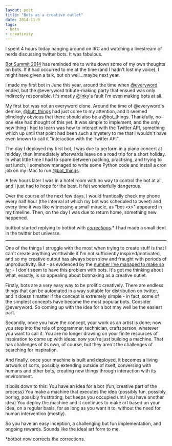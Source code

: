 ```yaml
---
layout: post
title: "Bots as a creative outlet"
date: 2014-11-9
tags:
- bots
- creativity
---
```

I spent 4 hours today hanging around on IRC and watching a livestream of nerds discussing twitter bots. It was fabulous.

[Bot Summit 2014](http://www.youtube.com/watch?v=3FdqRII2occ) has reminded me to write down some of my own thoughts on bots. If it had occurred to me at the time (and I hadn't lost my voice), I might have <!--break--> given a talk, but oh well...maybe next year.

I made my first bot in June this year, around the time when [@everyword](https://twitter.com/everyword) ended, but the @everyword tribute-making party that ensued was only indirectly responsible. It's mostly [@inky](https://twitter.com/inky)'s fault I'm even making bots at all.

My first bot was not an everyword clone. Around the time of @everyword's demise, [@butt_things](https://twitter.com/butt_things) had just come to my attention, and it seemed blindingly obvious that there should also be a @bot_things. Thankfully, no-one else had thought of this yet. It was simple to implement, and the only new thing I had to learn was how to interact with the Twitter API, something which up until that point had been such a mystery to me that I wouldn't have even known to call it "interaction with the Twitter API". 

The day I deployed my first bot, I was due to perform in a piano concert at midday, then immediately afterwards leave on a road trip for a short holiday. In what little time I had to spare between packing, practising, and trying to eat lunch, I somehow managed to write some Python code and install a cron job on my iMac to run [@bot_things](https://twitter.com/bot_things).

A few hours later I was in a hotel room with no way to control the bot at all, and I just had to hope for the best. It felt wonderfully dangerous.

Over the course of the next few days, I would frantically check my phone every half hour (the interval at which my bot was scheduled to tweet) and every time it was like witnessing a small miracle, as "bot <x\>" appeared in my timeline. Then, on the day I was due to return home, something new happened.

buttbot started replying to botbot with _[corrections](https://twitter.com/bot_things/status/512418274470932481)_.*
I had made a small dent in the twitter bot universe.

-----------------------------------------------------------------

One of the things I struggle with the most when trying to create stuff is that I can't create anything worthwhile if I'm not sufficiently inspired/motivated, and so my creative output has always been slow and fraught with periods of unproductivity. But - as evidenced by the [number I've managed to make so far](http://memoriata.com/bots.html) - I don't seem to have this problem with bots. It's got me thinking about what, exactly, is so appealing about botmaking as a creative outlet.

Firstly, bots are a very easy way to be prolific creatively. There are endless things that can be automated in a way suitable for distribution on twitter, and it doesn't matter if the concept is extremely simple - in fact, some of the simplest concepts have become the most popular bots. Consider @everyword.
So coming up with the idea for a bot may well be the easiest part.

Secondly, once you have the concept, your work as an artist is done; now you step into the role of programmer, technician, craftsperson, whatever you want to call it. You are no longer drawing on your finite resources of inspiration to come up with ideas: now you're just building a machine. That has challenges of its own, of course, but they aren't the challenges of searching for inspiration.

And finally, once your machine is built and deployed, it becomes a living artwork of sorts, possibly extending outside of itself, conversing with humans and other bots, creating new things through interaction with its environment.

It boils down to this:
	You have an idea for a bot (fun, creative part of the process)
	You make a machine that executes the idea (possibly fun, possibly boring, possibly frustrating, but keeps you occupied until you have another idea)
	You deploy the machine and it continues to make art based on your idea, on a regular basis, for as long as you want it to, without the need for human intervention (mostly).

So you have an easy inception, a challenging but fun implementation, and ongoing rewards. Sounds like the ideal art form to me.

*botbot now corrects the corrections.
